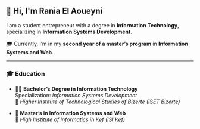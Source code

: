 ## 👋 Hi, I'm Rania El Aoueyni

I am a student entrepreneur with a degree in **Information Technology**, specializing in **Information Systems Development**.

🎓 Currently, I’m in my **second year of a master’s program** in **Information Systems and Web**.

---

### 🎓 Education

- 🧑‍💻 **Bachelor’s Degree in Information Technology**  
  Specialization: *Information Systems Development*  
  🏫 *Higher Institute of Technological Studies of Bizerte (ISET Bizerte)*

- 🧠 **Master’s in Information Systems and Web**  
  🏫 *High Institute of Informatics in Kef (ISI Kef)*
